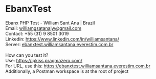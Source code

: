 # EbanxTest<br />
Ebanx PHP Test - William Sant Ana | Brazil<br />
Email: williamgsatanajw@gmail.com<br />
Contact: +55 (31) 9 8501 3019<br />
Linkedin: https://www.linkedin.com/in/williamsantana/<br />
Server: [ebanxtest.williamsantana.everestim.com.br](https://ebanxtest.williamsantana.everestim.com.br)<br />
<br />
How can you test it?<br />
Use: https://ipkiss.pragmazero.com/<br />
For URL, use this: https://ebanxtest.williamsantana.everestim.com.br
Additionally, a Postman workspace is at the root of project
